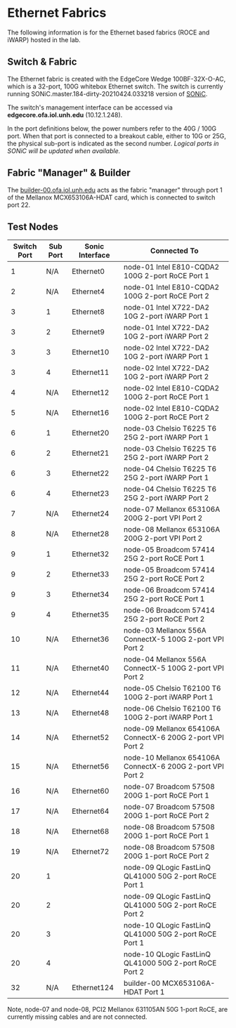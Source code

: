 # Ethernet Fabrics

The following information is for the Ethernet based fabrics (ROCE and iWARP)
hosted in the lab.

## Switch & Fabric

The Ethernet fabric is created with the EdgeCore Wedge 100BF-32X-O-AC, which is
a 32-port, 100G whitebox Ethernet switch.  The switch is currently running
SONiC.master.184-dirty-20210424.033218 version of [SONiC](https://azure.github.io/SONiC/).

The switch's management interface can be accessed via **edgecore.ofa.iol.unh.edu** (10.12.1.248).

In the port definitions below, the power numbers refer to the 40G / 100G port. When
that port is connected to a breakout cable, either to 10G or 25G, the physical
sub-port is indicated as the second number.  *Logical ports in SONiC will be updated when available.*

## Fabric "Manager" & Builder

The [builder-00.ofa.iol.unh.edu](bulders.md) acts as the fabric "manager" through port 1 of the Mellanox MCX653106A-HDAT card, which is connected to switch port 22.

## Test Nodes

| Switch Port | Sub Port | Sonic Interface | Connected To  
|-------------|----------|-----------------|----------------
| 1           | N/A      | Ethernet0       | node-01 Intel E810-CQDA2 100G 2-port RoCE Port 1
| 2           | N/A      | Ethernet4       | node-01 Intel E810-CQDA2 100G 2-port RoCE Port 2
| 3           | 1        | Ethernet8       | node-01 Intel X722-DA2 10G 2-port iWARP Port 1
| 3           | 2        | Ethernet9       | node-01 Intel X722-DA2 10G 2-port iWARP Port 2
| 3           | 3        | Ethernet10      | node-02 Intel X722-DA2 10G 2-port iWARP Port 1
| 3           | 4        | Ethernet11      | node-02 Intel X722-DA2 10G 2-port iWARP Port 2
| 4           | N/A      | Ethernet12      | node-02 Intel E810-CQDA2 100G 2-port RoCE Port 1
| 5           | N/A      | Ethernet16      | node-02 Intel E810-CQDA2 100G 2-port RoCE Port 2
| 6           | 1        | Ethernet20      | node-03 Chelsio T6225 T6 25G 2-port iWARP Port 1
| 6           | 2        | Ethernet21      | node-03 Chelsio T6225 T6 25G 2-port iWARP Port 2
| 6           | 3        | Ethernet22      | node-04 Chelsio T6225 T6 25G 2-port iWARP Port 1
| 6           | 4        | Ethernet23      | node-04 Chelsio T6225 T6 25G 2-port iWARP Port 2
| 7           | N/A      | Ethernet24      | node-07 Mellanox 653106A 200G 2-port VPI Port 2
| 8           | N/A      | Ethernet28      | node-08 Mellanox 653106A 200G 2-port VPI Port 2
| 9           | 1        | Ethernet32      | node-05 Broadcom 57414 25G 2-port RoCE Port 1
| 9           | 2        | Ethernet33      | node-05 Broadcom 57414 25G 2-port RoCE Port 2
| 9           | 3        | Ethernet34      | node-06 Broadcom 57414 25G 2-port RoCE Port 1
| 9           | 4        | Ethernet35      | node-06 Broadcom 57414 25G 2-port RoCE Port 2
| 10          | N/A      | Ethernet36      | node-03 Mellanox 556A ConnectX-5 100G 2-port VPI Port 2
| 11          | N/A      | Ethernet40      | node-04 Mellanox 556A ConnectX-5 100G 2-port VPI Port 2
| 12          | N/A      | Ethernet44      | node-05 Chelsio T62100 T6 100G 2-port iWARP Port 1
| 13          | N/A      | Ethernet48      | node-06 Chelsio T62100 T6 100G 2-port iWARP Port 1
| 14          | N/A      | Ethernet52      | node-09 Mellanox 654106A ConnectX-6 200G 2-port VPI Port 2
| 15          | N/A      | Ethernet56      | node-10 Mellanox 654106A ConnectX-6 200G 2-port VPI Port 2
| 16          | N/A      | Ethernet60      | node-07 Broadcom 57508 200G 1-port RoCE Port 1
| 17          | N/A      | Ethernet64      | node-07 Broadcom 57508 200G 1-port RoCE Port 2
| 18          | N/A      | Ethernet68      | node-08 Broadcom 57508 200G 1-port RoCE Port 1
| 19          | N/A      | Ethernet72      | node-08 Broadcom 57508 200G 1-port RoCE Port 2
| 20          | 1        |                 | node-09 QLogic FastLinQ QL41000 50G 2-port RoCE Port 1
| 20          | 2        |                 | node-09 QLogic FastLinQ QL41000 50G 2-port RoCE Port 2
| 20          | 3        |                 | node-10 QLogic FastLinQ QL41000 50G 2-port RoCE Port 1
| 20          | 4        |                 | node-10 QLogic FastLinQ QL41000 50G 2-port RoCE Port 2
| 32          | N/A      | Ethernet124     | builder-00 MCX653106A-HDAT Port 1

Note, node-07 and node-08, PCI2 Mellanox 631105AN 50G 1-port RoCE, are currently missing cables and are not connected.
